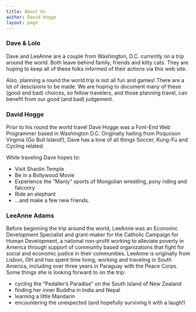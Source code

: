 ```yaml
---
title: About Us
author: David Hogge
layout: page
---
```

### Dave &#038; Lolo

Dave and LeeAnne are a couple from Washington, D.C. currently on a trip around the world. Both leave behind family, friends and kitty cats. They are hoping to keep all of these folks informed of their actions via this web site.

Also, planning a round the world trip is not all fun and games! There are a lot of descisions to be made. We are hoping to document many of these (good and bad) choices, so fellow travelers, and those planning travel, can benefit from our good (and bad) judgement.

### David Hogge

Prior to his round the world travel Dave Hogge was a Font-End Web Programmer based in Washington D.C. Originally hailing from Poquoson Virginia (Go Bull Island!), Dave has a love of all things Soccer, Kung-Fu and Cycling related.

While traveling Dave hopes to:

*   Visit Shaolin Temple
*   Be in a Bollywood Movie
*   Experience the &#8220;Manly&#8221; sports of Mongolian wrestling, pony riding and falconry
*   Ride an elephant
*   &#8230;and make a few new friends.

### LeeAnne Adams

Before beginning the trip around the world, LeeAnne was an Economic Development Specialist and grant-maker for the Catholic Campaign for Human Development, a national non-profit working to alleviate poverty in America through support of community based organizations that fight for social and economic justice in their communities. LeeAnne is originally from Lisbon, OH and has spent time living, working and traveling in South America, including over three years in Paraguay with the Peace Corps.  Some things she is looking forward to on the trip:

*   cycling the &#8220;Pedaller&#8217;s Paradise&#8221; on the South Island of New Zealand
*   finding her inner Buddha in India and Nepal
*   learning a little Mandarin
*   encountering the unexpected (and hopefully surviving it with a laugh!)